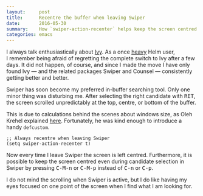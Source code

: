 ```yaml
---
layout:     post
title:      Recentre the buffer when leaving Swiper
date:       2016-05-30
summary:    How `swiper-action-recenter` helps keep the screen centred.
categories: emacs
---
```


I always talk enthusiastically about
[Ivy](https://github.com/abo-abo/swiper). As a once
[heavy](https://github.com/manuel-uberti/.emacs.d/blob/master/lisp/mu-helm.el)
Helm user, I remember being afraid of regretting the complete switch to Ivy
after a few days. It did not happen, of course, and since I made the move I have
only found Ivy — and the related packages Swiper and Counsel — consistently
getting better and better.

Swiper has soon become my preferred in-buffer searching tool. Only one minor
thing was disturbing me. After selecting the right candidate with
<kbd>RET</kbd>, the screen scrolled unpredictably at the top, centre, or bottom
of the buffer.

This is due to calculations behind the scenes about windows size, as Oleh Krehel
explained
[here](https://github.com/abo-abo/swiper/issues/116#issuecomment-218381046). Fortunately,
he was kind enough to introduce a handy `defcustom`.

```emacs-lisp
;; Always recentre when leaving Swiper
(setq swiper-action-recenter t)
```

Now every time I leave Swiper the screen is left centred. Furthermore, it is
possible to keep the screen centred even during candidate selection in Swiper by
pressing <kbd>C-M-n</kbd> or <kbd>C-M-p</kbd> instead of <kbd>C-n</kbd> or
<kbd>C-p</kbd>.

I do not mind the scrolling when Swiper is active, but I do like having my eyes
focused on one point of the screen when I find what I am looking for.
